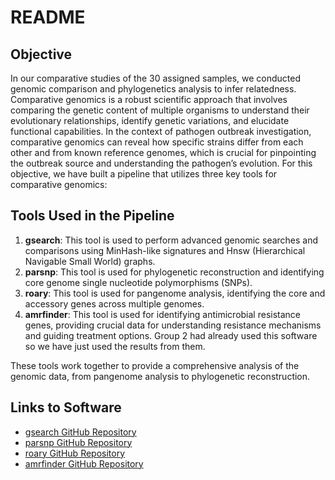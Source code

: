 # README

## Objective

In our comparative studies of the 30 assigned samples, we conducted genomic comparison and phylogenetics analysis to infer relatedness. Comparative genomics is a robust scientific approach that involves comparing the genetic content of multiple organisms to understand their evolutionary relationships, identify genetic variations, and elucidate functional capabilities. In the context of pathogen outbreak investigation, comparative genomics can reveal how specific strains differ from each other and from known reference genomes, which is crucial for pinpointing the outbreak source and understanding the pathogen’s evolution. For this objective, we have built a pipeline that utilizes three key tools for comparative genomics: 

## Tools Used in the Pipeline

1. **gsearch**: This tool is used to perform advanced genomic searches and comparisons using MinHash-like signatures and Hnsw (Hierarchical Navigable Small World) graphs.
2. **parsnp**: This tool is used for phylogenetic reconstruction and identifying core genome single nucleotide polymorphisms (SNPs).
3. **roary**: This tool is used for pangenome analysis, identifying the core and accessory genes across multiple genomes.
4. **amrfinder**: This tool is used for identifying antimicrobial resistance genes, providing crucial data for understanding resistance mechanisms and guiding treatment options. Group 2 had already used this software so we have just used the results from them.

These tools work together to provide a comprehensive analysis of the genomic data, from pangenome analysis to phylogenetic reconstruction.

## Links to Software

- [gsearch GitHub Repository](https://github.com/jean-pierreBoth/gsearch)
- [parsnp GitHub Repository](https://github.com/marbl/parsnp)
- [roary GitHub Repository](https://github.com/sanger-pathogens/Roary)
- [amrfinder GitHub Repository](https://github.com/ncbi/amr)
